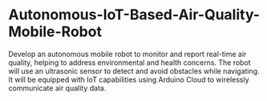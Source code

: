 # Autonomous-IoT-Based-Air-Quality-Mobile-Robot
Develop an autonomous mobile robot to monitor and report real-time air quality, helping to address environmental and health concerns. The robot will use an ultrasonic sensor to detect and avoid obstacles while navigating. It will be equipped with IoT capabilities using Arduino Cloud to wirelessly communicate air quality data.
